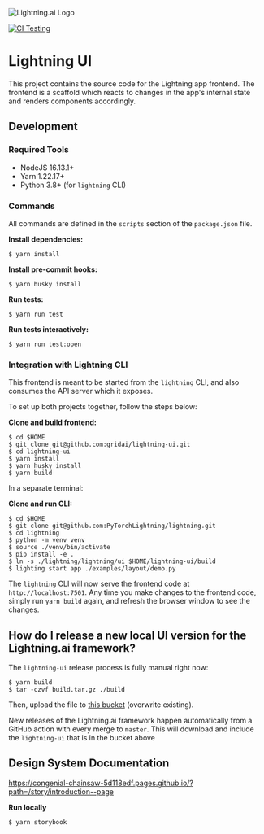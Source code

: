 ![Lightning.ai Logo](https://github.com/gridai/lightning-ui/blob/master/src/resources/images/lightning-logo-with-text.svg "Lightning.ai")

[![CI Testing](https://github.com/gridai/lightning-ui/actions/workflows/ci-testing.yaml/badge.svg?branch=master)](https://github.com/gridai/lightning-ui/actions/workflows/ci-testing.yaml)

# Lightning UI

This project contains the source code for the Lightning app frontend. The frontend is a scaffold which reacts to
changes in the app's internal state and renders components accordingly.

## Development

### Required Tools

- NodeJS 16.13.1+
- Yarn 1.22.17+
- Python 3.8+ (for `lightning` CLI)

### Commands

All commands are defined in the `scripts` section of the `package.json` file.

**Install dependencies:**

```
$ yarn install
```

**Install pre-commit hooks:**

```
$ yarn husky install
```

**Run tests:**

```
$ yarn run test
```

**Run tests interactively:**

```
$ yarn run test:open
```

### Integration with Lightning CLI

This frontend is meant to be started from the `lightning` CLI, and also consumes the API server which it exposes.

To set up both projects together, follow the steps below:

**Clone and build frontend:**

```
$ cd $HOME
$ git clone git@github.com:gridai/lightning-ui.git
$ cd lightning-ui
$ yarn install
$ yarn husky install
$ yarn build
```

In a separate terminal:

**Clone and run CLI:**

```
$ cd $HOME
$ git clone git@github.com:PyTorchLightning/lightning.git
$ cd lightning
$ python -m venv venv
$ source ./venv/bin/activate
$ pip install -e .
$ ln -s ./lightning/lightning/ui $HOME/lightning-ui/build
$ lighting start app ./examples/layout/demo.py
```

The `lightning` CLI will now serve the frontend code at `http://localhost:7501`. Any time you make changes to the
frontend code, simply run `yarn build` again, and refresh the browser window to see the changes.

## How do I release a new local UI version for the Lightning.ai framework?

The `lightning-ui` release process is fully manual right now:

```shell
$ yarn build
$ tar -czvf build.tar.gz ./build
```

Then, upload the file to [this bucket](https://console.cloud.google.com/storage/browser/grid-packages/lightning-ui/v0.0.0;tab=objects?pli=1&prefix=&forceOnObjectsSortingFiltering=false) (overwrite existing).

New releases of the Lightning.ai framework happen automatically from a GitHub action with every merge to `master`.
This will download and include the `lightning-ui` that is in the bucket above

## Design System Documentation

https://congenial-chainsaw-5d118edf.pages.github.io/?path=/story/introduction--page

**Run locally**

```
$ yarn storybook
```
